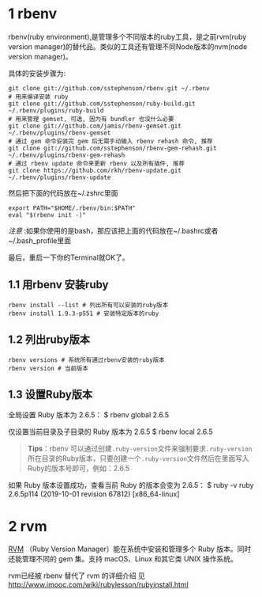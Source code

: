 



# 1 rbenv

rbenv(ruby environment),是管理多个不同版本的ruby工具，是之前rvm(ruby version manager)的替代品。类似的工具还有管理不同Node版本的nvm(node version manager)。

具体的安装步骤为:

```
git clone git://github.com/sstephenson/rbenv.git ~/.rbenv
# 用来编译安装 ruby
git clone git://github.com/sstephenson/ruby-build.git ~/.rbenv/plugins/ruby-build
# 用来管理 gemset, 可选, 因为有 bundler 也没什么必要
git clone git://github.com/jamis/rbenv-gemset.git  ~/.rbenv/plugins/rbenv-gemset
# 通过 gem 命令安装完 gem 后无需手动输入 rbenv rehash 命令, 推荐
git clone git://github.com/sstephenson/rbenv-gem-rehash.git ~/.rbenv/plugins/rbenv-gem-rehash
# 通过 rbenv update 命令来更新 rbenv 以及所有插件, 推荐
git clone https://github.com/rkh/rbenv-update.git ~/.rbenv/plugins/rbenv-update
```

然后把下面的代码放在~/.zshrc里面

```
export PATH="$HOME/.rbenv/bin:$PATH"
eval "$(rbenv init -)"
```

_注意_ :如果你使用的是bash，那应该把上面的代码放在~/.bashrc或者~/.bash_profile里面

最后，重启一下你的Terminal就OK了。

## 1.1 用rbenv 安装ruby

```
rbenv install --list # 列出所有可以安装的ruby版本
rbenv install 1.9.3-p551 # 安装特定版本的ruby
```

## 1.2 列出ruby版本

```
rbenv versions # 系统所有通过rbenv安装的ruby版本
rbenv version # 当前版本
```

## 1.3 设置Ruby版本

全局设置 Ruby 版本为 2.6.5：
$ rbenv global 2.6.5


仅设置当前目录及子目录的 Ruby 版本为 2.6.5
$ rbenv local 2.6.5


> **Tips**：rbenv 可以通过创建`.ruby-version`文件来强制要求`.ruby-version`所在目录的Ruby版本，只要创建一个`.ruby-version`文件然后在里面写入Ruby的版本号即可，例如：2.6.5

如果 Ruby 版本设置成功，查看当前 Ruby 的版本会变为 2.6.5：
$ ruby -v
ruby 2.6.5p114 (2019-10-01 revision 67812) [x86_64-linux]


# 2 rvm


[RVM](http://rvm.io/) （Ruby Version Manager）能在系统中安装和管理多个 Ruby 版本。同时还能管理不同的 gem 集。支持 macOS、Linux 和其它类 UNIX 操作系统。

rvm已经被 rbenv 替代了 
rvm 的详细介绍 见 http://www.imooc.com/wiki/rubylesson/rubyinstall.html